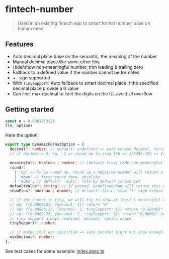 # fintech-number

> Used in an existing fintech app to smart format number base on human need

## Features

- Auto decimal place base on the semantic, the meaning of the number
- Manual decimal place like some other libs
- Hide/show non-meaningful number, trim leading & trailing zero
- Fallback to a defined value if the number cannot be formated
- +- sign supported
- With `tinySupport`: Auto fallback to smart decimal place if the specified decimal place provide a 0 value
- Can limit max decimal to limit the digits on the UI, avoid UI overflow 

## Getting started
```typescript
const n = 0.0001213123 
f(n, option)
```

Here the option:
```typescript
export type DynamicFormatOption = {
  decimal?: number; // default: undefined => auto choose decimal, force show decimal
  // if decimal < 0: eg, -2 => round up to step 100 => 123456.789 => 123400

  meaningful?: boolean | number; // [default true] hide non-meaningful 0 digits at first and last of number string
  round?:
    | 'up' // force round up, round up a negative number will return a bigger absolute value, eg: abs(-11) > abs(10)
    | 'down' // force round down, absolute
    | 'auto'; // default: 'auto', rule by default javascript
  defaultValue?: string; // if passed, undefined/NaN will return this default value instead
  showPlus?: boolean | number; // default: false, show "+" sign before positive number, eg: 123 => +123

  // if the number is tiny, we will try to show at least 1 meaningful number,
  // eg: f(0.0000123, {decimal: 2}) return "0"
  // eg: f(0.00000123, {decimal: 2, tinySupport: 6}) return "0.000001"
  // eg: f(0.0000123, {decimal: 2, tinySupport: 5}) return "0.00001" or "0.000012" depends.
  // tiny support always combined `decimal` option above
  tinySupport?: number;

  // if maxDecimal was specified => auto decimal might not show enough MEANINGFUL_LENGTH meaningful digit
  maxDecimal?: number;
};
```

See test cases for some example:
[index.spec.ts](test%2Findex.spec.ts)
